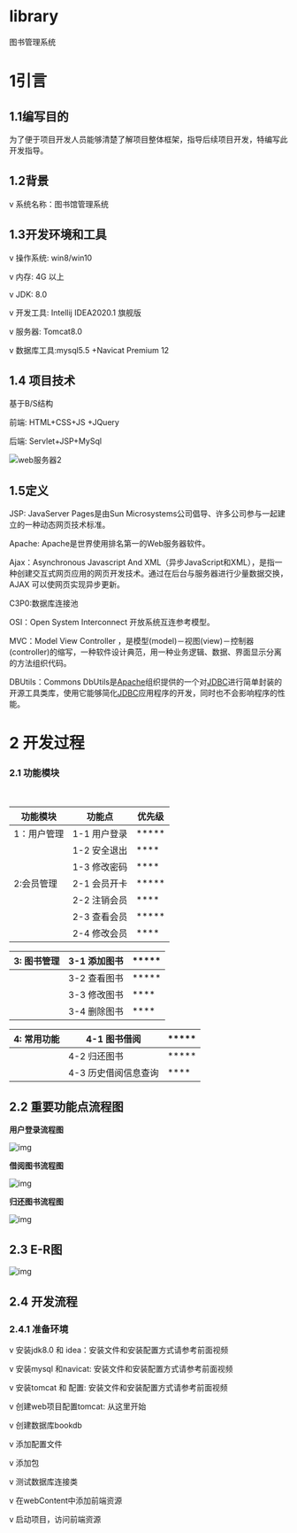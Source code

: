 # library
图书管理系统

# 1引言

## 1.1编写目的

为了便于项目开发人员能够清楚了解项目整体框架，指导后续项目开发，特编写此开发指导。

## 1.2背景

v  系统名称：图书馆管理系统


 

## 1.3开发环境和工具

v     操作系统: win8/win10 

v     内存: 4G 以上

v     JDK: 8.0

v     开发工具: Intellij IDEA2020.1 旗舰版

v     服务器:  Tomcat8.0

v     数据库工具:mysql5.5 +Navicat Premium 12  

## 1.4 项目技术

基于B/S结构  

前端: HTML+CSS+JS +JQuery  

后端: Servlet+JSP+MySql   

![web服务器2](http://101.201.68.103:8080/photo/clip_image001.jpg)      

## 1.5定义

JSP: JavaServer Pages是由Sun Microsystems公司倡导、许多公司参与一起建立的一种动态网页技术标准。

Apache: Apache是世界使用排名第一的Web服务器软件。

Ajax：Asynchronous Javascript And XML（异步JavaScript和XML），是指一种创建交互式网页应用的网页开发技术。通过在后台与服务器进行少量数据交换，AJAX 可以使网页实现异步更新。

C3P0:数据库连接池

OSI：Open System Interconnect 开放系统互连参考模型。

MVC：Model View Controller ，是模型(model)－视图(view)－控制器(controller)的缩写，一种软件设计典范，用一种业务逻辑、数据、界面显示分离的方法组织代码。

DBUtils：Commons DbUtils是[Apache](https://baike.baidu.com/item/Apache/8512995)组织提供的一个对[JDBC](https://baike.baidu.com/item/JDBC)进行简单封装的开源工具类库，使用它能够简化[JDBC](https://baike.baidu.com/item/JDBC)应用程序的开发，同时也不会影响程序的性能。

# 2  开发过程

### 2.1 功能模块 

​    

| 功能模块    | 功能点       | 优先级 |
| ----------- | ------------ | ------ |
| 1：用户管理 | 1-1 用户登录 | *****  |
|             | 1-2 安全退出 | ****   |
|             | 1-3 修改密码 | ****   |
| 2:会员管理  | 2-1 会员开卡 | *****  |
|             | 2-2 注销会员 | ****   |
|             | 2-3 查看会员 | *****  |
|             | 2-4 修改会员 | ****   |

 

| 3: 图书管理 | 3-1 添加图书 | ***** |
| ----------- | ------------ | ----- |
|             | 3-2 查看图书 | ***** |
|             | 3-3 修改图书 | ****  |
|             | 3-4 删除图书 | ****  |

 

| 4: 常用功能 | 4-1 图书借阅         | ***** |
| ----------- | -------------------- | ----- |
|             | 4-2 归还图书         | ***** |
|             | 4-3 历史借阅信息查询 | ****  |

 

## 2.2 重要功能点流程图

**用户登录流程图**

![img](http://101.201.68.103:8080/photo/clip_image003.png)

**借阅图书流程图**

![img](http://101.201.68.103:8080/photo/clip_image006.jpg)



**归还图书流程图**

![img](http://101.201.68.103:8080/photo/clip_image008.jpg)



 

## 2.3 E-R图

![img](http://101.201.68.103:8080/photo/clip_image009.png)



## 2.4 开发流程

### 2.4.1 准备环境

v  安装jdk8.0 和 idea：安装文件和安装配置方式请参考前面视频

v  安装mysql 和navicat: 安装文件和安装配置方式请参考前面视频

v  安装tomcat 和 配置: 安装文件和安装配置方式请参考前面视频

v  创建web项目配置tomcat: 从这里开始

v  创建数据库bookdb

v  添加配置文件

v  添加包

v  测试数据库连接类

v  在webContent中添加前端资源

v  启动项目，访问前端资源

 

### 



 

​     

 

​    

​      

​       

  

   

 
